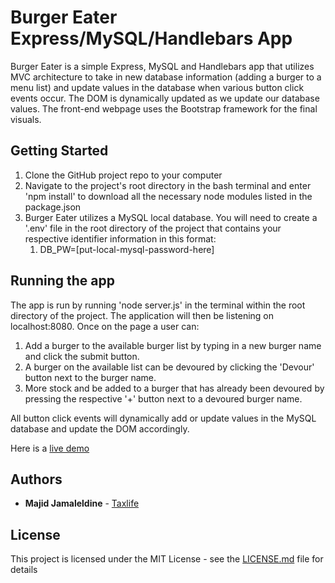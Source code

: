 # Burger Eater Express/MySQL/Handlebars App

Burger Eater is a simple Express, MySQL and Handlebars app that utilizes MVC architecture to take in new database information (adding a burger to a menu list) and update values in the database when various button click events occur. The DOM is dynamically updated as we update our database values. The front-end webpage uses the Bootstrap framework for the final visuals.

## Getting Started

1. Clone the GitHub project repo to your computer 
2. Navigate to the project's root directory in the bash terminal and enter 'npm install' to download all the necessary node modules listed in the package.json
3. Burger Eater utilizes a MySQL local database. You will need to create a '.env' file in the root directory of the project that contains your respective identifier information in this format:
    1. DB_PW=[put-local-mysql-password-here]

## Running the app

The app is run by running 'node server.js' in the terminal within the root directory of the project. The application will then be listening on localhost:8080. Once on the page a user can:
1. Add a burger to the available burger list by typing in a new burger name and click the submit button.
2. A burger on the available list can be devoured by clicking the 'Devour' button next to the burger name.
3. More stock and be added to a burger that has already been devoured by pressing the respective '+' button next to a devoured burger name.

All button click events will dynamically add or update values in the MySQL database and update the DOM accordingly. 

Here is a [live demo](https://desolate-hollows-50197.herokuapp.com/)

## Authors

* **Majid Jamaleldine** - [Taxlife](https://github.com/taxlife)

## License

This project is licensed under the MIT License - see the [LICENSE.md](LICENSE.md) file for details
